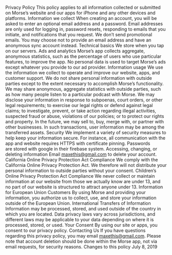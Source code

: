 Privacy Policy
This policy applies to all information collected or submitted on Morse’s website and our apps for iPhone and any other devices and platforms.
Information we collect
When creating an account, you will be asked to enter an optional email address and a password. Email addresses are only used for logging in, password resets, responding to emails that you initiate, and notifications that you request. We don’t send promotional emails.
You may choose not to provide an email address and have an anonymous sync account instead.
Technical basics
We store when you tap on our servers.
Ads and analytics
Morse’s app collects aggregate, anonymous statistics, such as the percentage of users who use particular features, to improve the app.
No personal data is used to target Morse’s ads except whatever you provide to our ad provider.
Information usage
We use the information we collect to operate and improve our website, apps, and customer support.
We do not share personal information with outside parties except to the extent necessary to accomplish Morse’s functionality. We may share anonymous, aggregate statistics with outside parties, such as how many people listen to a particular podcast with Morse.
We may disclose your information in response to subpoenas, court orders, or other legal requirements; to exercise our legal rights or defend against legal claims; to investigate, prevent, or take action regarding illegal activities, suspected fraud or abuse, violations of our policies; or to protect our rights and property.
In the future, we may sell to, buy, merge with, or partner with other businesses. In such transactions, user information may be among the transferred assets.
Security
We implement a variety of security measures to help keep your information secure. For instance, all communication with the app and website requires HTTPS with certificate pinning. Passwords are stored with google in their firebase system.
Accessing, changing, or deleting information
Email maxethis@gmail.com to delete your account.
California Online Privacy Protection Act Compliance
We comply with the California Online Privacy Protection Act. We therefore will not distribute your personal information to outside parties without your consent.
Children’s Online Privacy Protection Act Compliance
We never collect or maintain information at our website from those we actually know are under 13, and no part of our website is structured to attract anyone under 13.
Information for European Union Customers
By using Morse and providing your information, you authorize us to collect, use, and store your information outside of the European Union.
International Transfers of Information
Information may be processed, stored, and used outside of the country in which you are located. Data privacy laws vary across jurisdictions, and different laws may be applicable to your data depending on where it is processed, stored, or used.
Your Consent
By using our site or apps, you consent to our privacy policy.
Contacting Us
If you have questions regarding this privacy policy, you may email maxethis@gmail.com. Please note that account deletion should be done within the Morse app, not via email requests, for security reasons.
Changes to this policy
July 8, 2019
